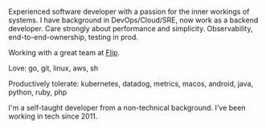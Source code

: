 Experienced software developer with a passion for the inner workings of systems. I have background in DevOps/Cloud/SRE, now work as a backend developer. Care strongly about performance and simplicity. Observability, end-to-end-ownership, testing in prod.

Working with a great team at [Flip](https://github.com/flipgroup).

Love: go, git, linux, aws, sh

Productively tolerate: kubernetes, datadog, metrics, macos, android, java, python, ruby, php

I'm a self-taught developer from a non-technical background. I've been working in tech since 2011.

